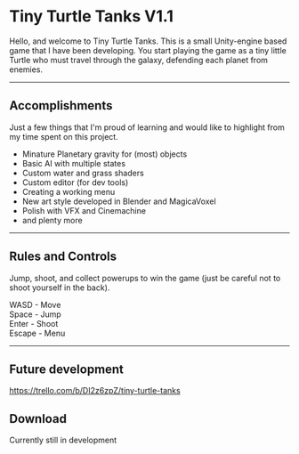 # Tiny Turtle Tanks V1.1

Hello, and welcome to Tiny Turtle Tanks. This is a small Unity-engine based game that I have been developing. You start playing the game as a tiny little Turtle who must travel through the galaxy, defending each planet from enemies. 

- - - - 

## Accomplishments ##
Just a few things that I'm proud of learning and would like to highlight from my time spent on this project.  

* Minature Planetary gravity for (most) objects
* Basic AI with multiple states
* Custom water and grass shaders
* Custom editor (for dev tools)
* Creating a working menu
* New art style developed in Blender and MagicaVoxel
* Polish with VFX and Cinemachine
* and plenty more

- - - - 

## Rules and Controls ##
Jump, shoot, and collect powerups to win the game (just be careful not to shoot yourself in the back).  

WASD - Move  
Space - Jump  
Enter - Shoot  
Escape - Menu  

- - - - 

## Future development ##
https://trello.com/b/DI2z6zpZ/tiny-turtle-tanks

## Download ##
Currently still in development

